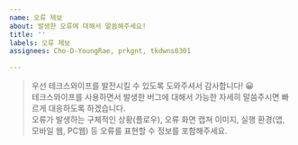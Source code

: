 ```yaml
---
name: 오류 제보
about: 발생한 오류에 대해서 말씀해주세요!
title: ''
labels: 오류 제보
assignees: Cho-D-YoungRae, prkgnt, tkdwns0301

---
```


> 우선 테크스와이프를 발전시킬 수 있도록 도와주셔서 감사합니다! 😀  
> 테크스와이프를 사용하면서 발생한 버그에 대해서 가능한 자세히 말씀주시면 빠르게 대응하도록 하겠습니다.  
> 오류가 발생하는 구체적인 상황(플로우), 오류 화면 캡쳐 이미지, 실행 환경(앱, 모바일 웹, PC웹) 등 오류를 표현할 수 정보를 포함해주세요.
